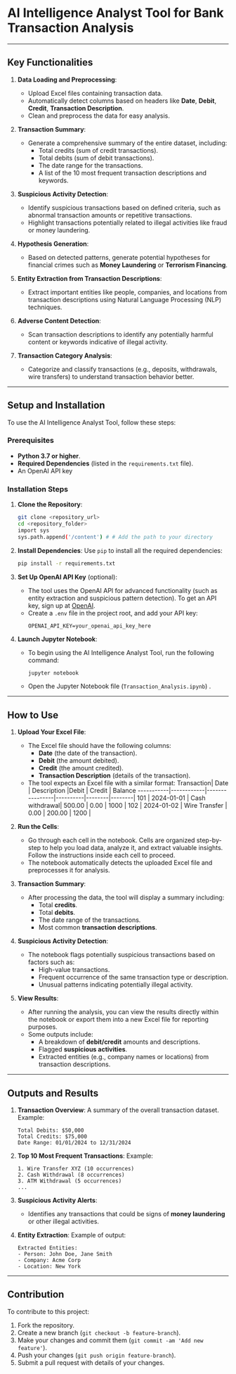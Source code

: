 # AI Intelligence Analyst Tool for Bank Transaction Analysis

---

## Key Functionalities

1. **Data Loading and Preprocessing**:
   - Upload Excel files containing transaction data.
   - Automatically detect columns based on headers like **Date**, **Debit**, **Credit**, **Transaction Description**.
   - Clean and preprocess the data for easy analysis.

2. **Transaction Summary**:
   - Generate a comprehensive summary of the entire dataset, including:
     - Total credits (sum of credit transactions).
     - Total debits (sum of debit transactions).
     - The date range for the transactions.
     - A list of the 10 most frequent transaction descriptions and keywords.

3. **Suspicious Activity Detection**:
   - Identify suspicious transactions based on defined criteria, such as abnormal transaction amounts or repetitive transactions.
   - Highlight transactions potentially related to illegal activities like fraud or money laundering.

4. **Hypothesis Generation**:
   - Based on detected patterns, generate potential hypotheses for financial crimes such as **Money Laundering** or **Terrorism Financing**.

5. **Entity Extraction from Transaction Descriptions**:
   - Extract important entities like people, companies, and locations from transaction descriptions using Natural Language Processing (NLP) techniques.

6. **Adverse Content Detection**:
   - Scan transaction descriptions to identify any potentially harmful content or keywords indicative of illegal activity.

7. **Transaction Category Analysis**:
   - Categorize and classify transactions (e.g., deposits, withdrawals, wire transfers) to understand transaction behavior better.

---

## Setup and Installation

To use the AI Intelligence Analyst Tool, follow these steps:

### Prerequisites
- **Python 3.7 or higher**.
- **Required Dependencies** (listed in the `requirements.txt` file).
- An OpenAI API key

### Installation Steps

1. **Clone the Repository**:
   ```bash
   git clone <repository_url>
   cd <repository_folder>
   import sys
   sys.path.append('/content') # # Add the path to your directory
   ```

2. **Install Dependencies**:
   Use `pip` to install all the required dependencies:
   ```bash
   pip install -r requirements.txt
   ```

3. **Set Up OpenAI API Key** (optional):
   - The tool uses the OpenAI API for advanced functionality (such as entity extraction and suspicious pattern detection). To get an API key, sign up at [OpenAI](https://www.openai.com/).
   - Create a `.env` file in the project root, and add your API key:
     ```
     OPENAI_API_KEY=your_openai_api_key_here
     ```

4. **Launch Jupyter Notebook**:
   - To begin using the AI Intelligence Analyst Tool, run the following command:
     ```bash
     jupyter notebook
     ```
   - Open the Jupyter Notebook file (`Transaction_Analysis.ipynb`) .

---

## How to Use

1. **Upload Your Excel File**:
   - The Excel file should have the following columns:
     - **Date** (the date of the transaction).
     - **Debit** (the amount debited).
     - **Credit** (the amount credited).
     - **Transaction Description** (details of the transaction).
   - The tool expects an Excel file with a similar format:
     Transaction| Date       | Description    |Debit     | Credit | Balance
     -----------|------------|----------------|----------|--------|--------|
         101    | 2024-01-01 | Cash withdrawal| 500.00   | 0.00   | 1000   |
         102    | 2024-01-02 | Wire Transfer  | 0.00     | 200.00 | 1200   |

2. **Run the Cells**:
   - Go through each cell in the notebook. Cells are organized step-by-step to help you load data, analyze it, and extract valuable insights. Follow the instructions inside each cell to proceed.
   - The notebook automatically detects the uploaded Excel file and preprocesses it for analysis.

3. **Transaction Summary**:
   - After processing the data, the tool will display a summary including:
     - Total **credits**.
     - Total **debits**.
     - The date range of the transactions.
     - Most common **transaction descriptions**.

4. **Suspicious Activity Detection**:
   - The notebook flags potentially suspicious transactions based on factors such as:
     - High-value transactions.
     - Frequent occurrence of the same transaction type or description.
     - Unusual patterns indicating potentially illegal activity.

5. **View Results**:
   - After running the analysis, you can view the results directly within the notebook or export them into a new Excel file for reporting purposes.
   - Some outputs include:
     - A breakdown of **debit/credit** amounts and descriptions.
     - Flagged **suspicious activities**.
     - Extracted entities (e.g., company names or locations) from transaction descriptions.

---

## Outputs and Results

1. **Transaction Overview**:
   A summary of the overall transaction dataset.
   Example:
   ```
   Total Debits: $50,000
   Total Credits: $75,000
   Date Range: 01/01/2024 to 12/31/2024
   ```

2. **Top 10 Most Frequent Transactions**:
   Example:
   ```
   1. Wire Transfer XYZ (10 occurrences)
   2. Cash Withdrawal (8 occurrences)
   3. ATM Withdrawal (5 occurrences)
   ...
   ```

3. **Suspicious Activity Alerts**:
   - Identifies any transactions that could be signs of **money laundering** or other illegal activities.

4. **Entity Extraction**:
   Example of output:
   ```
   Extracted Entities:
   - Person: John Doe, Jane Smith
   - Company: Acme Corp
   - Location: New York
   ```

---

## Contribution

To contribute to this project:
1. Fork the repository.
2. Create a new branch (`git checkout -b feature-branch`).
3. Make your changes and commit them (`git commit -am 'Add new feature'`).
4. Push your changes (`git push origin feature-branch`).
5. Submit a pull request with details of your changes.



